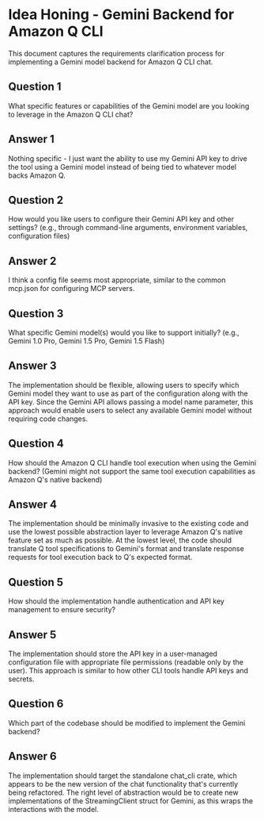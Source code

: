 # Idea Honing - Gemini Backend for Amazon Q CLI

This document captures the requirements clarification process for implementing a Gemini model backend for Amazon Q CLI chat.

## Question 1
What specific features or capabilities of the Gemini model are you looking to leverage in the Amazon Q CLI chat?

## Answer 1
Nothing specific - I just want the ability to use my Gemini API key to drive the tool using a Gemini model instead of being tied to whatever model backs Amazon Q.

## Question 2
How would you like users to configure their Gemini API key and other settings? (e.g., through command-line arguments, environment variables, configuration files)

## Answer 2
I think a config file seems most appropriate, similar to the common mcp.json for configuring MCP servers.

## Question 3
What specific Gemini model(s) would you like to support initially? (e.g., Gemini 1.0 Pro, Gemini 1.5 Pro, Gemini 1.5 Flash)

## Answer 3
The implementation should be flexible, allowing users to specify which Gemini model they want to use as part of the configuration along with the API key. Since the Gemini API allows passing a model name parameter, this approach would enable users to select any available Gemini model without requiring code changes.

## Question 4
How should the Amazon Q CLI handle tool execution when using the Gemini backend? (Gemini might not support the same tool execution capabilities as Amazon Q's native backend)

## Answer 4
The implementation should be minimally invasive to the existing code and use the lowest possible abstraction layer to leverage Amazon Q's native feature set as much as possible. At the lowest level, the code should translate Q tool specifications to Gemini's format and translate response requests for tool execution back to Q's expected format.

## Question 5
How should the implementation handle authentication and API key management to ensure security?

## Answer 5
The implementation should store the API key in a user-managed configuration file with appropriate file permissions (readable only by the user). This approach is similar to how other CLI tools handle API keys and secrets.

## Question 6
Which part of the codebase should be modified to implement the Gemini backend?

## Answer 6
The implementation should target the standalone chat_cli crate, which appears to be the new version of the chat functionality that's currently being refactored. The right level of abstraction would be to create new implementations of the StreamingClient struct for Gemini, as this wraps the interactions with the model.
